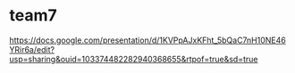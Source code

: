 # team7

https://docs.google.com/presentation/d/1KVPpAJxKFht_5bQaC7nH10NE46YRir6a/edit?usp=sharing&ouid=103374482282940368655&rtpof=true&sd=true
